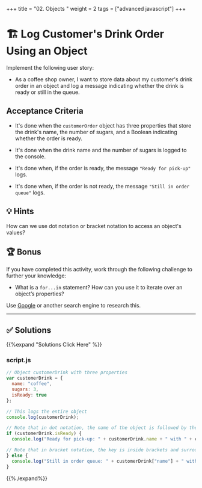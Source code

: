 +++
title = "02. Objects "
weight = 2
tags = ["advanced javascript"] 
+++

# 🏗️ Log Customer's Drink Order Using an Object

Implement the following user story:

* As a coffee shop owner, I want to store data about my customer's drink order in an object and log a message indicating whether the drink is ready or still in the queue.

## Acceptance Criteria

* It's done when the `customerOrder` object has three properties that store the drink's name, the number of sugars, and a Boolean indicating whether the order is ready.

* It's done when the drink name and the number of sugars is logged to the console.

* It's done when, if the order is ready, the message `"Ready for pick-up"` logs.

* It's done when, if the order is not ready, the message `"Still in order queue"` logs.

## 💡 Hints

How can we use dot notation or bracket notation to access an object's values?

## 🏆 Bonus

If you have completed this activity, work through the following challenge to further your knowledge:

* What is a `for...in` statement? How can you use it to iterate over an object’s properties?

Use [Google](https://www.google.com) or another search engine to research this.

---

## ✅ Solutions 
{{%expand "Solutions Click Here" %}}
### script.js
```js
// Object customerDrink with three properties
var customerDrink = {
  name: "coffee",
  sugars: 3,
  isReady: true
};

// This logs the entire object
console.log(customerDrink);

// Note that in dot notation, the name of the object is followed by the key
if (customerDrink.isReady) {
  console.log("Ready for pick-up: " + customerDrink.name + " with " + customerDrink.sugars + " sugars.");

// Note that in bracket notation, the key is inside brackets and surrounded by quotes
} else {
  console.log("Still in order queue: " + customerDrink["name"] + " with " + customerDrink["sugars"] + " sugars.");
}

```

{{% /expand%}}